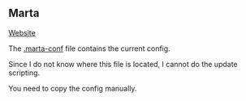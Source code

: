 ## Marta

[Website](https://marta.sh/)

The [.marta-conf](.marta-conf) file contains the current config.  

Since I do not know where this file is located, I cannot do the update scripting. 

You need to copy the config manually.